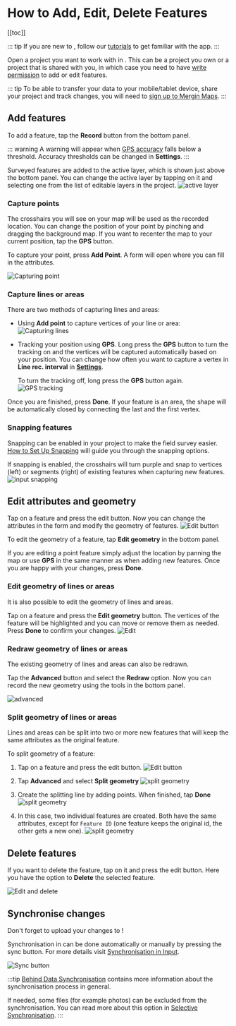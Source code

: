 # How to Add, Edit, Delete Features

[[toc]]

::: tip
If you are new to <MobileAppName />, follow our [tutorials](../tutorials/capturing-first-data/) to get familiar with the app.
:::

Open a project you want to work with in <MobileAppName />. This can be a project you own or a project that is shared with you, in which case you need to have [write permission](../manage/permissions/) to add or edit features.

::: tip
To be able to transfer your data to your mobile/tablet device, share your project and track changes, you will need to [sign up to Mergin Maps](../setup/sign-up-to-mergin-maps/).
:::

## Add features
To add a feature, tap the **Record** button from the bottom panel. 

::: warning
A warning will appear when [GPS accuracy](./gps_accuracy/) falls below a threshold. Accuracy thresholds can be changed in **Settings**.
:::

Surveyed features are added to the active layer, which is shown just above the bottom panel. You can change the active layer by tapping on it and selecting one from the list of editable layers in the project.
![active layer](./input-active-layer.jpg "Active layer")

### Capture points
The crosshairs you will see on your map will be used as the recorded location. You can change the position of your point by pinching and dragging the background map. If you want to recenter the map to your current position, tap the **GPS** button. 

To capture your point, press **Add Point**. A form will open where you can fill in the attributes.

![Capturing point](../tutorials/capturing-first-data/merginmaps-mobile-default-point-position.jpg)

### Capture lines or areas
There are two methods of capturing lines and areas:
  - Using **Add point** to capture vertices of your line or area:
    ![Capturing lines](./input-capture-line.png)
  
  - Tracking your position using **GPS**. Long press the **GPS** button to turn the tracking on and the vertices will be captured automatically based on your position. You can change how often you want to capture a vertex in **Line rec. interval** in [**Settings**](./input_ui/#recording-settings). 
    
    To turn the tracking off, long press the **GPS** button again.
    ![GPS tracking](./input-gps-tracking.png)

Once you are finished, press **Done**. If your feature is an area, the shape will be automatically closed by connecting the last and the first vertex. 

### Snapping features
<Badge text="since Input 1.6.0" type="tip"/>

Snapping can be enabled in your <MainPlatformName /> project to make the field survey easier. [How to Set Up Snapping](../gis/snapping/) will guide you through the snapping options.

If snapping is enabled, the crosshairs will turn purple and snap to vertices (left) or segments (right) of existing features when capturing new features.
![input snapping](../gis/snapping/input_basic_snapping.png)

## Edit attributes and geometry
Tap on a feature and press the edit button. Now you can change the attributes in the form and modify the geometry of features.
![Edit button](./input-edit.png)

To edit the geometry of a feature, tap **Edit geometry** in the bottom panel. 

If you are editing a point feature simply adjust the location by panning the map or use **GPS** in the same manner as when adding new features. Once you are happy with your changes, press **Done**.

### Edit geometry of lines or areas
<Badge text="since Input 1.8.0" type="tip"/> 
It is also possible to edit the geometry of lines and areas. 

Tap on a feature and press the **Edit geometry** button. The vertices of the feature will be highlighted and you can move or remove them as needed. Press **Done** to confirm your changes.
![Edit](./input-edit-polygon.png)

### Redraw geometry of lines or areas
<Badge text="since Input 1.8.0" type="tip"/>
The existing geometry of lines and areas can also be redrawn.

Tap the **Advanced** button and select the **Redraw** option. Now you can record the new geometry using the tools in the bottom panel.

![advanced](./input-redraw-geometry.png)

### Split geometry of lines or areas
<Badge text="since Input 1.6.0" type="tip"/>
Lines and areas can be split into two or more new features that will keep the same attributes as the original feature.

To split geometry of a feature:
1. Tap on a feature and press the edit button.
![Edit button](./input-edit-feature.png)

2. Tap **Advanced** and select **Split geometry**
![split geometry](./input-split-geometry.png)

3. Create the splitting line by adding points. When finished, tap **Done**
![split geometry](./input-split-geom-point.png)

4. In this case, two individual features are created. Both have the same attributes, except for `Feature ID` (one feature keeps the original id, the other gets a new one).
![split geometry](./input-split-geom-done.png)

## Delete features
If you want to delete the feature, tap on it and press the edit button. Here you have the option to **Delete** the selected feature.

![Edit and delete](./input-delete.png)

## Synchronise changes
Don't forget to upload your changes to <MainPlatformNameLink />!

Synchronisation in <MobileAppName /> can be done automatically or manually by pressing the sync button. For more details visit [Synchronisation in Input](./autosync/).

![Sync button](./input-autosync.jpg "Sync button")

:::tip
[Behind Data Synchronisation](../manage/synchronisation/) contains more information about the synchronisation process in general.

If needed, some files (for example photos) can be excluded from the synchronisation. You can read more about this option in [Selective Synchronisation](../manage/selective_sync/).
:::
